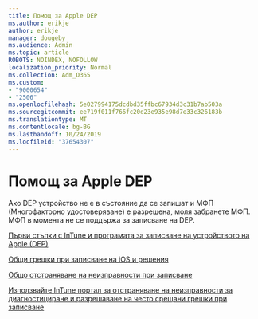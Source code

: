 ```yaml
---
title: Помощ за Apple DEP
ms.author: erikje
author: erikje
manager: dougeby
ms.audience: Admin
ms.topic: article
ROBOTS: NOINDEX, NOFOLLOW
localization_priority: Normal
ms.collection: Adm_O365
ms.custom:
- "9000654"
- "2506"
ms.openlocfilehash: 5e027994175dcdbd35ffbc67934d3c31b7ab503a
ms.sourcegitcommit: ee719f011f766fc20d23e935e98d7e33c326183b
ms.translationtype: MT
ms.contentlocale: bg-BG
ms.lasthandoff: 10/24/2019
ms.locfileid: "37654307"
---
```

# <a name="help-with-apple-dep"></a>Помощ за Apple DEP

Ако DEP устройство не е в състояние да се запишат и МФП (Многофакторно удостоверяване) е разрешена, моля забранете МФП. МФП в момента не се поддържа за записване на DEP.

[Първи стъпки с InTune и програмата за записване на устройството на Apple (DEP)](https://docs.microsoft.com/intune/enrollment/device-enrollment-program-enroll-ios)

[Общи грешки при записване на iOS и решения](https://docs.microsoft.com/intune/enrollment/troubleshoot-ios-enrollment-errors)

[Общо отстраняване на неизправности при записване](https://docs.microsoft.com/intune/enrollment/troubleshoot-device-enrollment-in-intune)

[Използвайте InTune портал за отстраняване на неизправности за диагностициране и разрешаване на често срещани грешки при записване](https://docs.microsoft.com/intune/fundamentals/help-desk-operators)


